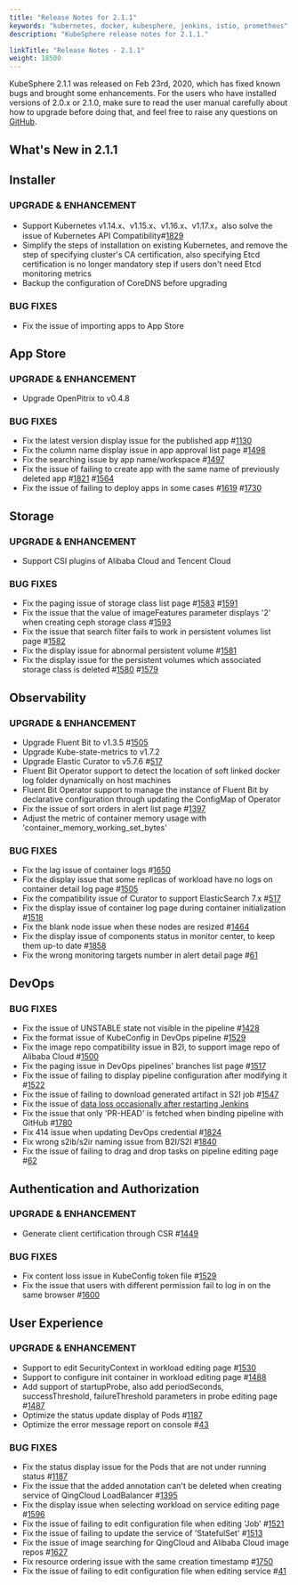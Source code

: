 ```yaml
---
title: "Release Notes for 2.1.1"
keywords: "kubernetes, docker, kubesphere, jenkins, istio, prometheus"
description: "KubeSphere release notes for 2.1.1."

linkTitle: "Release Notes - 2.1.1"
weight: 18500
---
```


KubeSphere 2.1.1 was released on Feb 23rd, 2020, which has fixed known bugs and brought some enhancements. For the users who have installed versions of 2.0.x or 2.1.0, make sure to read the user manual carefully about how to upgrade before doing that, and feel free to raise any questions on [GitHub](https://github.com/whenegghitsrock/kubesphere-carryon/issues).

## What's New in 2.1.1

## Installer

### UPGRADE & ENHANCEMENT

- Support Kubernetes v1.14.x、v1.15.x、v1.16.x、v1.17.x，also solve the issue of Kubernetes API Compatibility#[1829](https://github.com/whenegghitsrock/kubesphere-carryon/issues/1829)
- Simplify the steps of installation on existing Kubernetes, and remove the step of specifying cluster's CA certification, also specifying Etcd certification is no longer mandatory step if users don't need Etcd monitoring metrics
- Backup the configuration of CoreDNS before upgrading

### BUG FIXES

- Fix the issue of importing apps to App Store

## App Store

### UPGRADE & ENHANCEMENT

- Upgrade OpenPitrix to v0.4.8

### BUG FIXES

- Fix the latest version display issue for the published app #[1130](https://github.com/whenegghitsrock/kubesphere-carryon/issues/1130)
- Fix the column name display issue in app approval list page #[1498](https://github.com/whenegghitsrock/kubesphere-carryon/issues/1498)
- Fix the searching issue by app name/workspace #[1497](https://github.com/whenegghitsrock/kubesphere-carryon/issues/1497)
- Fix the issue of failing to create app with the same name of previously deleted app #[1821](https://github.com/whenegghitsrock/kubesphere-carryon/pull/1821) #[1564](https://github.com/whenegghitsrock/kubesphere-carryon/issues/1564)
- Fix the issue of failing to deploy apps in some cases #[1619](https://github.com/whenegghitsrock/kubesphere-carryon/issues/1619) #[1730](https://github.com/whenegghitsrock/kubesphere-carryon/issues/1730)

## Storage

### UPGRADE & ENHANCEMENT

- Support CSI plugins of Alibaba Cloud and Tencent Cloud

### BUG FIXES

- Fix the paging issue of storage class list page #[1583](https://github.com/whenegghitsrock/kubesphere-carryon/issues/1583) #[1591](https://github.com/whenegghitsrock/kubesphere-carryon/issues/1591)
- Fix the issue that the value of imageFeatures parameter displays '2' when creating ceph storage class #[1593](https://github.com/whenegghitsrock/kubesphere-carryon/issues/1593)
- Fix the issue that search filter fails to work in persistent volumes list page #[1582](https://github.com/whenegghitsrock/kubesphere-carryon/issues/1582)
- Fix the display issue for abnormal persistent volume #[1581](https://github.com/whenegghitsrock/kubesphere-carryon/issues/1581)
- Fix the display issue for the persistent volumes which associated storage class is deleted #[1580](https://github.com/whenegghitsrock/kubesphere-carryon/issues/1580) #[1579](https://github.com/whenegghitsrock/kubesphere-carryon/issues/1579)

## Observability

### UPGRADE & ENHANCEMENT

- Upgrade Fluent Bit to v1.3.5 #[1505](https://github.com/whenegghitsrock/kubesphere-carryon/issues/1505)
- Upgrade Kube-state-metrics to v1.7.2
- Upgrade Elastic Curator to v5.7.6 #[517](https://github.com/whenegghitsrock/ks-installer-carryon/issues/517)
- Fluent Bit Operator support to detect the location of soft linked docker log folder dynamically on host machines
- Fluent Bit Operator support to manage the instance of Fluent Bit by declarative configuration through updating the ConfigMap of Operator
- Fix the issue of sort orders in alert list page #[1397](https://github.com/whenegghitsrock/kubesphere-carryon/issues/1397)
- Adjust the metric of container memory usage with 'container_memory_working_set_bytes'

### BUG FIXES

- Fix the lag issue of container logs #[1650](https://github.com/whenegghitsrock/kubesphere-carryon/issues/1650)
- Fix the display issue that some replicas of workload have no logs on container detail log page #[1505](https://github.com/whenegghitsrock/kubesphere-carryon/issues/1505)
- Fix the compatibility issue of Curator to support ElasticSearch 7.x #[517](https://github.com/whenegghitsrock/ks-installer-carryon/issues/517)
- Fix the display issue of container log page during container initialization #[1518](https://github.com/whenegghitsrock/kubesphere-carryon/issues/1518)
- Fix the blank node issue when these nodes are resized #[1464](https://github.com/whenegghitsrock/kubesphere-carryon/issues/1464)
- Fix the display issue of components status in monitor center, to keep them up-to date #[1858](https://github.com/whenegghitsrock/kubesphere-carryon/issues/1858)
- Fix the wrong monitoring targets number in alert detail page #[61](https://github.com/whenegghitsrock/console/issues/61)

## DevOps

### BUG FIXES

- Fix the issue of UNSTABLE state not visible in the pipeline #[1428](https://github.com/whenegghitsrock/kubesphere-carryon/issues/1428)
- Fix the format issue of KubeConfig in DevOps pipeline #[1529](https://github.com/whenegghitsrock/kubesphere-carryon/issues/1529)
- Fix the image repo compatibility issue in B2I, to support image repo of Alibaba Cloud #[1500](https://github.com/whenegghitsrock/kubesphere-carryon/issues/1500)
- Fix the paging issue in DevOps pipelines' branches list page #[1517](https://github.com/whenegghitsrock/kubesphere-carryon/issues/1517)
- Fix the issue of failing to display pipeline configuration after modifying it #[1522](https://github.com/whenegghitsrock/kubesphere-carryon/issues/1522)
- Fix the issue of failing to download generated artifact in S2I job #[1547](https://github.com/whenegghitsrock/kubesphere-carryon/issues/1547)
- Fix the issue of [data loss occasionally after restarting Jenkins]( https://ask.docs.kubesphere-carryon.top/forum/d/283-jenkins)
- Fix the issue that only 'PR-HEAD' is fetched when binding pipeline with GitHub #[1780](https://github.com/whenegghitsrock/kubesphere-carryon/issues/1780)
- Fix 414 issue when updating DevOps credential #[1824](https://github.com/whenegghitsrock/kubesphere-carryon/issues/1824)
- Fix wrong s2ib/s2ir naming issue from B2I/S2I #[1840](https://github.com/whenegghitsrock/kubesphere-carryon/issues/1840)
- Fix the issue of failing to drag and drop tasks on pipeline editing page #[62](https://github.com/whenegghitsrock/console/issues/62)

## Authentication and Authorization

### UPGRADE & ENHANCEMENT

- Generate client certification through CSR #[1449](https://github.com/whenegghitsrock/kubesphere-carryon/issues/1449)

### BUG FIXES

- Fix content loss issue in KubeConfig token file #[1529](https://github.com/whenegghitsrock/kubesphere-carryon/issues/1529)
- Fix the issue that users with different permission fail to log in on the same browser #[1600](https://github.com/whenegghitsrock/kubesphere-carryon/issues/1600)

## User Experience

### UPGRADE & ENHANCEMENT

- Support to edit SecurityContext in workload editing page #[1530](https://github.com/whenegghitsrock/kubesphere-carryon/issues/1530)
- Support to configure init container in workload editing page #[1488](https://github.com/whenegghitsrock/kubesphere-carryon/issues/1488)
- Add support of startupProbe, also add periodSeconds, successThreshold, failureThreshold parameters in probe editing page #[1487](https://github.com/whenegghitsrock/kubesphere-carryon/issues/1487)
- Optimize the status update display of Pods #[1187](https://github.com/whenegghitsrock/kubesphere-carryon/issues/1187)
- Optimize the error message report on console #[43](https://github.com/whenegghitsrock/console/issues/43)

### BUG FIXES

- Fix the status display issue for the Pods that are not under running status #[1187](https://github.com/whenegghitsrock/kubesphere-carryon/issues/1187)
- Fix the issue that the added annotation can't be deleted when creating service of QingCloud LoadBalancer #[1395](https://github.com/whenegghitsrock/kubesphere-carryon/issues/1395)
- Fix the display issue when selecting workload on service editing page #[1596](https://github.com/whenegghitsrock/kubesphere-carryon/issues/1596)
- Fix the issue of failing to edit configuration file when editing 'Job' #[1521](https://github.com/whenegghitsrock/kubesphere-carryon/issues/1521)
- Fix the issue of failing to update the service of 'StatefulSet' #[1513](https://github.com/whenegghitsrock/kubesphere-carryon/issues/1513)
- Fix the issue of image searching for QingCloud and Alibaba Cloud image repos #[1627](https://github.com/whenegghitsrock/kubesphere-carryon/issues/1627)
- Fix resource ordering issue with the same creation timestamp #[1750](https://github.com/whenegghitsrock/kubesphere-carryon/pull/1750)
- Fix the issue of failing to edit configuration file when editing service #[41](https://github.com/whenegghitsrock/console/issues/41)
